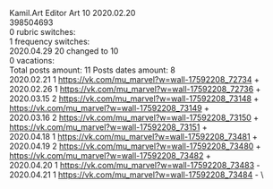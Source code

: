 Kamil.Art	Editor Art 10 2020.02.20\
398504693\
0 rubric switches:\
1 frequency switches:\
2020.04.29 20 changed to 10 \
0 vacations:\
Total posts amount: 11	Posts dates amount: 8\
2020.02.21 1 https://vk.com/mu_marvel?w=wall-17592208_72734 + \
2020.02.26 1 https://vk.com/mu_marvel?w=wall-17592208_72736 + \
2020.03.15 2 https://vk.com/mu_marvel?w=wall-17592208_73148 + https://vk.com/mu_marvel?w=wall-17592208_73149 + \
2020.03.16 2 https://vk.com/mu_marvel?w=wall-17592208_73150 + https://vk.com/mu_marvel?w=wall-17592208_73151 + \
2020.04.18 1 https://vk.com/mu_marvel?w=wall-17592208_73481 + \
2020.04.19 2 https://vk.com/mu_marvel?w=wall-17592208_73480 + https://vk.com/mu_marvel?w=wall-17592208_73482 + \
2020.04.20 1 https://vk.com/mu_marvel?w=wall-17592208_73483 - \
2020.04.21 1 https://vk.com/mu_marvel?w=wall-17592208_73484 - \
